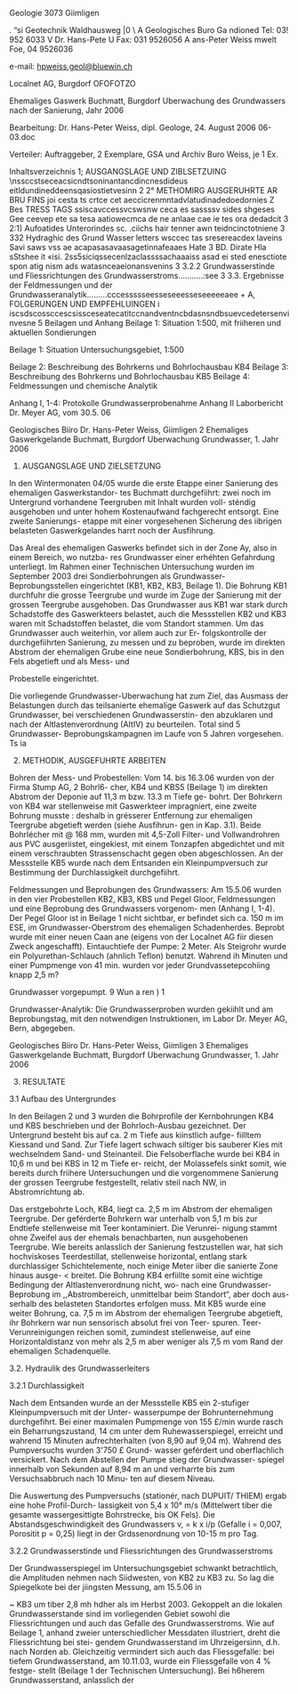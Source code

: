 Geologie 3073 Giimligen

. “si Geotechnik Waldhausweg |0
\ A Geologisches Buro Ga ndioned Tel: 03! 952 6033
V Dr. Hans-Pete U Fax: 031 9526056
A ans-Peter Weiss mwelt Foe, 04 9526036

e-mail: hpweiss.geol@bluewin.ch

Localnet AG, Burgdorf
OFOFOTZO

Ehemaliges Gaswerk Buchmatt, Burgdorf
Uberwachung des Grundwassers nach der Sanierung, Jahr 2006

Bearbeitung: Dr. Hans-Peter Weiss, dipl. Geologe, 24. August 2006 06-03.doc

Verteiler: Auftraggeber, 2 Exemplare, GSA und Archiv Buro Weiss, je 1 Ex.

Inhaltsverzeichnis
1; AUSGANGSLAGE UND ZIBLSETZUING \nssccstseceacsicndtsoninantancdincnesdideus eitldundineddeensqasiostietvesinn 2
2° METHOMIRG AUSGERUHRTE AR BRU FINS joi cesta ts crtce cet aeccicrenmntadvlatudinadedoedornies Z
Bes TRESS TAGS ssiscavccessvcswsnw ceca es sassssv sides shgeses Gee ceevep ete sa tesa aatiowecmca de ne anlaae cae ie tes ora dedadcit 3
2:1) Aufoatides Unterorindes sc. .ciichs hair tenner awn teidncinctotniene 3
332 Hydraghic des Grund Wasser letters wsccec tas sresereacdex laveins Savi saws vss ae acapasasavaasagetinnafeaaes Hate 3
BD. Dirate Hla sStshee it «isi. 2ss5siciqssecenlzaclassssachaaaiss asad ei sted enesctiote spon atig nism ads watasnceaeionansvenins 3
3.2.2 Grundwasserstinde und Fliessrichtungen des Grundwasserstroms...........:see 3
3.3. Ergebnisse der Feldmessungen und der Grundwasseranalytik.........cccessssseesseseeesseseeeeeaee +
A, FOLGERUNGEN UND EMPFEHLUINGEN i iscsdscossccescsissceseatecatitccnandventncbdasnsndbsuevcedetersenvinvesne 5
Beilagen und Anhang
Beilage 1: Situation 1:500, mit friiheren und aktuellen Sondierungen

Beilage 1: Situation Untersuchungsgebiet, 1:500

Beilage 2: Beschreibung des Bohrkerns und Bohrlochausbau KB4
Beilage 3: Beschreibung des Bohrkerns und Bohrlochausbau KB5
Beilage 4: Feldmessungen und chemische Analytik

Anhang I, 1-4: Protokolle Grundwasserprobenahme
Anhang II Laborbericht Dr. Meyer AG, vom 30.5. 06

Geologisches Biiro Dr. Hans-Peter Weiss, Giimligen 2
Ehemaliges Gaswerkgelande Buchmatt, Burgdorf Uberwachung Grundwasser, 1. Jahr 2006

1. AUSGANGSLAGE UND ZIELSETZUNG

In den Wintermonaten 04/05 wurde die erste Etappe einer Sanierung des ehemaligen Gaswerkstandor-
tes Buchmatt durchgefiihrt: zwei noch im Untergrund vorhandene Teergruben mit Inhalt wurden voll-
sténdig ausgehoben und unter hohem Kostenaufwand fachgerecht entsorgt. Eine zweite Sanierungs-
etappe mit einer vorgesehenen Sicherung des iibrigen belasteten Gaswerkgelandes harrt noch der
Ausfihrung.

Das Areal des ehemaligen Gaswerks befindet sich in der Zone Ay, also in einem Bereich, wo nutzba-
res Grundwasser einer erhéhten Gefahrdung unterliegt. Im Rahmen einer Technischen Untersuchung
wurden im September 2003 drei Sondierbohrungen als Grundwasser-Beprobungsstellen eingerichtet
(KB1, KB2, KB3, Beilage 1). Die Bohrung KB1 durchfuhr die grosse Teergrube und wurde im Zuge
der Sanierung mit der grossen Teergrube ausgehoben. Das Grundwasser aus KB1 war stark durch
Schadstoffe des Gaswerkteers belastet, auch die Messstellen KB2 und KB3 waren mit Schadstoffen
belastet, die vom Standort stammen. Um das Grundwasser auch weiterhin, vor allem auch zur Er-
folgskontrolle der durchgefiihrten Sanierung, zu messen und zu beproben, wurde im direkten Abstrom
der ehemaligen Grube eine neue Sondierbohrung, KBS, bis in den Fels abgetieft und als Mess- und

Probestelle eingerichtet.

Die vorliegende Grundwasser-Uberwachung hat zum Ziel, das Ausmass der Belastungen durch das
teilsanierte ehemalige Gaswerk auf das Schutzgut Grundwasser, bei verschiedenen Grundwasserstin-
den abzuklaren und nach der Altlastenverordnung (AItIV) zu beurteilen. Total sind 5 Grundwasser-
Beprobungskampagnen im Laufe von 5 Jahren vorgesehen. Ts ia

2. METHODIK, AUSGEFUHRTE ARBEITEN

Bohren der Mess- und Probestellen: Vom 14. bis 16.3.06 wurden von der Firma Stump AG, 2 Bohrl6-
cher, KB4 und KBS5 (Beilage 1) im direkten Abstrom der Deponie auf 11,3 m bzw. 13.3 m Tiefe ge-
bohrt. Der Bohrkern von KB4 war stellenweise mit Gaswerkteer impragniert, eine zweite Bohrung
musste : deshalb in grésserer Entfernung zur ehemaligen Teergrube abgetieft werden (siehe Ausfihrun-
gen in Kap. 3.1). Beide Bohrlécher mit @ 168 mm, wurden mit 4,5-Zoll Filter- und Vollwandrohren
aus PVC ausgeriistet, eingekiest, mit einem Tonzapfen abgedichtet und mit einem verschraubten
Strassenschacht gegen oben abgeschlossen. An der Messstelle KB5 wurde nach dem Entsanden ein
Kleinpumpversuch zur Bestimmung der Durchlassigkeit durchgefiihrt.

Feldmessungen und Beprobungen des Grundwassers: Am 15.5.06 wurden in den vier Probestellen
KB2, KB3, KBS und Pegel Gloor, Feldmessungen und eine Beprobung des Grundwassers vorgenom-
men (Anhang I, 1-4). Der Pegel Gloor ist in Beilage 1 nicht sichtbar, er befindet sich ca. 150 m im
ESE, im Grundwasser-Oberstrom des ehemaligen Schadenherdes. Beprobt wurde mit einer neuen
Caan ane (eigens von der Localnet AG fiir diesen Zweck angeschafft). Eintauchtiefe der
Pumpe: 2 Meter. Als Steigrohr wurde ein Polyurethan-Schlauch (ahnlich Teflon) benutzt. Wahrend ih
Minuten und einer Pumpmenge von 41 min. wurden vor jeder Grundvassetepcohiing knapp 2,5 m?

Grundwasser vorgepumpt. 9 Wun a ren ) 1

Grundwasser-Analytik: Die Grundwasserproben wurden gekiihlt und am Beprobungstag, mit den
notwendigen Instruktionen, im Labor Dr. Meyer AG, Bern, abgegeben.

Geologisches Biiro Dr. Hans-Peter Weiss, Giimligen 3
Ehemaliges Gaswerkgelande Buchmatt, Burgdorf Uberwachung Grundwasser, 1. Jahr 2006

3. RESULTATE

3.1 Aufbau des Untergrundes

In den Beilagen 2 und 3 wurden die Bohrprofile der Kernbohrungen KB4 und KBS beschrieben und
der Bohrloch-Ausbau gezeichnet. Der Untergrund besteht bis auf ca. 2 m Tiefe aus kiinstlich aufge-
fiilltem Kiessand und Sand. Zur Tiefe lagert schwach siltiger bis sauberer Kies mit wechselndem
Sand- und Steinanteil. Die Felsoberflache wurde bei KB4 in 10,6 m und bei KBS in 12 m Tiefe er-
reicht, der Molassefels sinkt somit, wie bereits durch friihere Untersuchungen und die vorgenommene
Sanierung der grossen Teergrube festgestellt, relativ steil nach NW, in Abstromrichtung ab.

Das erstgebohrte Loch, KB4, liegt ca. 2,5 m im Abstrom der ehemaligen Teergrube. Der geférderte
Bohrkern war unterhalb von 5,1 m bis zur Endtiefe stellenweise mit Teer kontaminiert. Die Verunrei-
nigung stammt ohne Zweifel aus der ehemals benachbarten, nun ausgehobenen Teergrube. Wie bereits
anlasslich der Sanierung festzustellen war, hat sich hochviskoses Teerdestillat, stellenweise horizontal,
entlang stark durchlassiger Schichtelemente, noch einige Meter iiber die sanierte Zone hinaus ausge- <
breitet. Die Bohrung KB4 erfiillte somit eine wichtige Bedingung der Altlastenverordnung nicht, wo-
nach eine Grundwasser-Beprobung im ,,Abstrombereich, unmittelbar beim Standort“, aber doch aus-
serhalb des belasteten Standortes erfolgen muss. Mit KB5 wurde eine weiter Bohrung, ca. 7,5 m im
Abstrom der ehemaligen Teergrube abgetieft, ihr Bohrkern war nun sensorisch absolut frei von Teer-
spuren. Teer-Verunreinigungen reichen somit, zumindest stellenweise, auf eine Horizontaldistanz von
mehr als 2,5 m aber weniger als 7,5 m vom Rand der ehemaligen Schadenquelle.

3.2. Hydraulik des Grundwasserleiters

3.2.1 Durchlassigkeit

Nach dem Entsanden wurde an der Messstelle KB5 ein 2-stufiger Kleinpumpversuch mit der Unter-
wasserpumpe der Bohrunternehmung durchgefihrt. Bei einer maximalen Pumpmenge von 155 £/min
wurde rasch ein Beharrungszustand, 14 cm unter dem Ruhewasserspiegel, erreicht und wahrend 15
Minuten aufrechterhalten (von 8,90 auf 9,04 m). Wahrend des Pumpversuchs wurden 3'750 £ Grund-
wasser geférdert und oberflachlich versickert. Nach dem Abstellen der Pumpe stieg der Grundwasser-
spiegel innerhalb von Sekunden auf 8,94 m an und verharrte bis zum Versuchsabbruch nach 10 Minu-
ten auf diesem Niveau.

Die Auswertung des Pumpversuchs (stationér, nach DUPUIT/ THIEM) ergab eine hohe Profil-Durch-
lassigkeit von 5,4 x 10° m/s (Mittelwert tiber die gesamte wassergesittigte Bohrstrecke, bis OK Fels).
Die Abstandsgeschwindigkeit des Grundwassers v, = k x i/p (Gefalle i = 0,007, Porositit p = 0,25)
liegt in der Grdssenordnung von 10-15 m pro Tag.

3.2.2 Grundwasserstinde und Fliessrichtungen des Grundwasserstroms

Der Grundwasserspiegel im Untersuchungsgebiet schwankt betrachtlich, die Amplituden nehmen nach
Siidwesten, von KB2 zu KB3 zu. So lag die Spiegelkote bei der jiingsten Messung, am 15.5.06 in

~ KB3 um tiber 2,8 mh hdher als im Herbst 2003. Gekoppelt an die lokalen Grundwasserstande sind im
vorliegenden Gebiet sowohl die Fliessrichtungen und auch das Gefalle des Grundwasserstroms. Wie
auf Beilage 1, anhand zweier unterschiedlicher Messdaten illustriert, dreht die Fliessrichtung bei stei-
gendem Grundwasserstand im Uhrzeigersinn, d.h. nach Norden ab. Gleichzeitig vermindert sich auch
das Fliessgefalle: bei tiefem Grundwasserstand, am 10.11.03, wurde ein Fliessgefalle von 4 % festge-
stellt (Beilage 1 der Technischen Untersuchung). Bei h6herem Grundwasserstand, anlasslich der